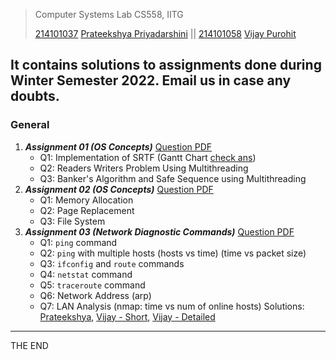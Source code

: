 > Computer Systems Lab CS558, IITG
>
> [214101037](https://www.iitg.ac.in/cse/student-pages/ppriyadarshini) [Prateekshya Priyadarshini](https://github.com/prateekshyap) || [214101058](https://www.iitg.ac.in/cse/student-pages/vijay.purohit) [Vijay Purohit](https://github.com/vijaypurohit)


It contains solutions to assignments done during Winter Semester 2022.
Email us in case any doubts.
--------------------------------------------------------
### General 
1. ___Assignment 01 (OS Concepts)___ [Question PDF](/Assignment1/Questions/Assignment1.pdf?target=_blank)
   * Q1: Implementation of SRTF (Gantt Chart [check ans](https://boonsuen.com/process-scheduling-solver))
   * Q2: Readers Writers Problem Using Multithreading 
   * Q3: Banker's Algorithm and Safe Sequence using Multithreading
2. ___Assignment 02 (OS Concepts)___ [Question PDF](/Assignment2/Questions/Assignment2.pdf)
   * Q1: Memory Allocation
   * Q2: Page Replacement
   * Q3: File System
3. ___Assignment 03 (Network Diagnostic Commands)___ [Question PDF](/Assignment3/Questions/CS558_Assignment%201%20-%20Basic%20Unix%20Command.pdf)
   * Q1: ````ping```` command
   * Q2: ````ping```` with multiple hosts (hosts vs time) (time vs packet size)
   * Q3: ````ifconfig```` and ````route```` commands
   * Q4: ````netstat```` command
   * Q5: ````traceroute```` command
   * Q6: Network Address (arp)
   * Q7: LAN Analysis (nmap: time vs num of online hosts)
Solutions: [Prateekshya](/Assignment3/Solutions/214101037.pdf), [Vijay - Short](/Assignment3/Solutions/214101058.pdf), [Vijay - Detailed](/Assignment3/Solutions/IITG_SYSLAB_CS558_A3_NetDiGCommand_VijayP_detailed.pdf) 
-----------------
THE END
